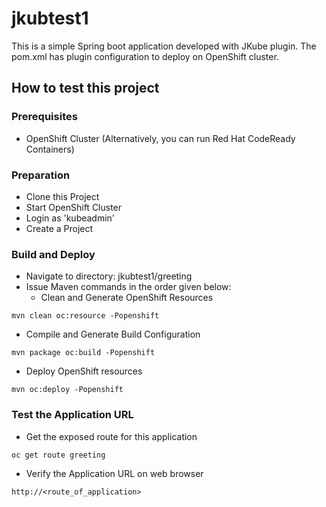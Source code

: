 # jkubtest1

This is a simple Spring boot application developed with JKube plugin. The pom.xml has plugin configuration to deploy on OpenShift cluster.

## How to test this project

### Prerequisites
- OpenShift Cluster (Alternatively, you can run Red Hat CodeReady Containers)

### Preparation
- Clone this Project
- Start OpenShift Cluster
- Login as 'kubeadmin'
- Create a Project

### Build and Deploy
- Navigate to directory: jkubtest1/greeting
- Issue Maven commands in the order given below:
  - Clean and Generate OpenShift Resources
```
mvn clean oc:resource -Popenshift
```
  - Compile and Generate Build Configuration
```
mvn package oc:build -Popenshift
```
  - Deploy OpenShift resources
```
mvn oc:deploy -Popenshift
```

### Test the Application URL
- Get the exposed route for this application
```
oc get route greeting
```

- Verify the Application URL on web browser
```
http://<route_of_application>
```
